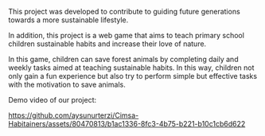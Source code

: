 This project was developed to contribute to guiding future generations towards a more sustainable lifestyle.

In addition, this project is a web game that aims to teach primary school children sustainable habits and increase their love of nature.

In this game, children can save forest animals by completing daily and weekly tasks aimed at teaching sustainable habits. In this way, children not only gain a fun experience but also try to perform simple but effective tasks with the motivation to save animals.

Demo video of our project:

https://github.com/aysunurterzi/Cimsa-Habitainers/assets/80470813/b1ac1336-8fc3-4b75-b221-b10c1cb6d622


